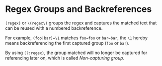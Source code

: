 # Regex Groups and Backreferences

`(regex)` or `\(regex\)` groups the regex and captures the matched text that can be reused with a numbered backreference.

For example, `(foo|bar)=\1` matches `foo=foo` or `bar=bar`, the `\1` hereby means backreferencing the first captured group (`foo` or `bar`).

By using `(?:regex)`, the group matched will no longer be captured for referencing later on, which is called *Non-capturing group*.

